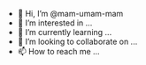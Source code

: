 - 👋 Hi, I’m @mam-umam-mam
- 👀 I’m interested in ...
- 🌱 I’m currently learning ...
- 💞️ I’m looking to collaborate on ...
- 📫 How to reach me ...

<!---
mam-umam-mam/mam-umam-mam is a ✨ special ✨ repository because its `README.md` (this file) appears on your GitHub profile.
You can click the Preview link to take a look at your changes.
--->
